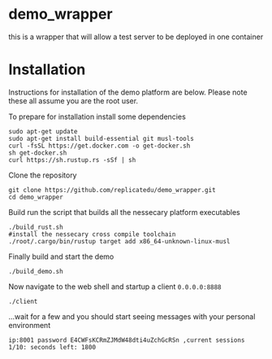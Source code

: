 # demo_wrapper
this is a wrapper that will allow a test server to be deployed in one container

# Installation

Instructions for installation of the demo platform are below.  Please note these all assume you are the root user. 

To prepare for installation install some dependencies
```
sudo apt-get update
sudo apt-get install build-essential git musl-tools
curl -fsSL https://get.docker.com -o get-docker.sh
sh get-docker.sh
curl https://sh.rustup.rs -sSf | sh
```
Clone the repository
```
git clone https://github.com/replicatedu/demo_wrapper.git
cd demo_wrapper
```
Build run the script that builds all the nessecary platform executables
```
./build_rust.sh
#install the nessecary cross compile toolchain
./root/.cargo/bin/rustup target add x86_64-unknown-linux-musl
```
Finally build and start the demo
```
./build_demo.sh
```
Now navigate to the web shell and startup a client ```0.0.0.0:8888```
```
./client
```
...wait for a few and you should start seeing messages with your personal environment
```
ip:8001 password E4CWFsKCRmZJMdW48dti4uZchGcRSn ,current sessions 1/10: seconds left: 1800
```
